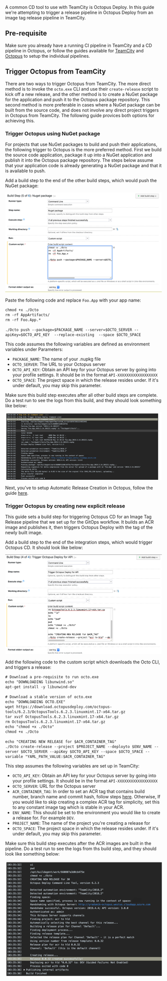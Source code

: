 A common CD tool to use with TeamCity is Octopus Deploy. In this guide we're attempting to trigger a release pipeline in Octopus Deploy from an image tag release pipeline in TeamCity. 

## Pre-requisite

Make sure you already have a running CI pipeline in TeamCity and a CD pipeline in Octopus, or follow the guides available for [TeamCity](./README.md) and [Octopus](../octopus/README.md) to setup the individual pipelines. 

## Trigger Octopus from TeamCity

There are two ways to trigger Octopus from TeamCity. The more direct method is to invoke the `octo.exe` CLI and use their `create-release` script to kick off a new release, and the other method is to create a NuGet package for the application and push it to the Octopus package repository. This second method is more preferable in cases where a NuGet package can be built from the source code, and does not involve any direct project triggers in Octopus from TeamCity. The following guide provices both options for achieving this.

### Trigger Octopus using NuGet package

For projects that use NuGet packages to build and push their applications, the following trigger to Octopus is the more preferred method. First we build the source code application, package it up into a NuGet application and publish it into the Octopus package repository. The steps below assume that your application code is already generating a NuGet package and that it is available to push.

Add a build step to the end of the other build steps, which would push the NuGet package:

![](./images/nuget_step.png)

Paste the following code and replace `Foo.App` with your app name:
```
chmod +x ./Octo 
rm -rf AppArtifacts/
rm -rf Foo.App.*

./Octo push --package=$PACKAGE_NAME --server=$OCTO_SERVER --apiKey=$OCTO_API_KEY  --replace-existing  --space $OCTO_SPACE
```

This code assumes the following variables are defined as environment variables under Parameters: 

- `PACKAGE_NAME`: The name of your .nupkg file
- `OCTO_SERVER`: The URL to your Octopus server
- `OCTO_API_KEY`: Obtain an API key for your Octopus server by going into your profile settings. It should be in the format `API-XXXXXXXXXXXXXXXXXX`
- `OCTO_SPACE`: The project space in which the release resides under. If it's under default, you may skip this parameter.

Make sure this build step executes after all other build steps are complete. Do a test run to see the logs from this build, and they should look something like below:

![](./images/nuget_logs.png)

Next, you've to setup Automatic Release Creation in Octopus, follow the guide [here](../octopus/ImageTagRelease.md#enable-automatic-release-creation-and-auto-deploy).

### Trigger Octopus by creating new explicit release

This guide sets a build step for triggering Octopus CD for an Image Tag Release pipeline that we set up for the GitOps workflow. It builds an ACR image and publishes it, then triggers Octopus Deploy with the tag of the newly built image. 

Add a build step to the end of the integration steps, which would trigger Octopus CD. It should look like below:

![](./images/trigger_octo_build_step.png)

Add the following code to the custom script which downloads the Octo CLI, and triggers a release: 

```
# Download a pre-requisite to run octo.exe
echo "DOWNLOADING libunwind.so"
apt-get install -y libunwind-dev

# Download a stable version of octo.exe
echo "DOWNLOADING OCTO.EXE"
wget https://download.octopusdeploy.com/octopus-tools/6.2.3/OctopusTools.6.2.3.linuxmint.17-x64.tar.gz
tar xvzf OctopusTools.6.2.3.linuxmint.17-x64.tar.gz
rm OctopusTools.6.2.3.linuxmint.17-x64.tar.gz
echo "chmod +x ./Octo"
chmod +x ./Octo

echo "CREATING NEW RELEASE for $ACR_CONTAINER_TAG"
./Octo create-release --project $PROJECT_NAME --deployto $ENV_NAME --server $OCTO_SERVER --apiKey $OCTO_API_KEY --space $OCTO_SPACE --variable "YAML_PATH_VALUE:$ACR_CONTAINER_TAG"
```

This step assumes the following variables are set up in TeamCity:

- `OCTO_API_KEY`: Obtain an API key for your Octopus server by going into your profile settings. It should be in the format `API-XXXXXXXXXXXXXXXXXX`
- `OCTO_SERVER`: URL for the Octopus server
- `ACR_CONTAINER_TAG`: In order to set an ACR tag that contains build number, branch name and commit hash, follow steps [here](./ImageTagRelease.md#creating-an-acr-container-tag-with-branch-name-commit-hash-and-build-number). Otherwise, If you would like to skip creating a complex ACR tag for simplicity, set this to any constant image tag which is stable in your ACR. 
- `ENV_NAME`: This should be set to the environment you would like to create a release for. For example `DEV`.
- `PROJECT_NAME`: The name of the project you're creating a release for
- `OCTO_SPACE`: The project space in which the release resides under. If it's under default, you may skip this parameter. 

Make sure this build step executes after the ACR images are built in the pipeline. Do a test run to see the logs from ths build step, and they should look like something below:

![](./images/trigger_octo_logs.png)